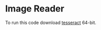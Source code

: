 # Image Reader

To run this code download [tesseract](https://github.com/UB-Mannheim/tesseract/wiki) 64-bit.
